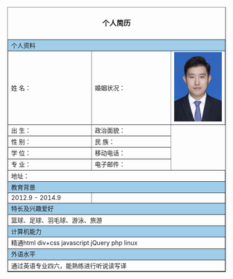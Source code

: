 <!doctype html>
<html lang="zh">
<head>
    <meta charset="UTF-8">
    <title>个人简历</title>
</head>
<body>
    <table width="800" border="1" align="center" cellpadding="10" cellspacing="0">
        <caption><h3>个人简历</h3></caption>
        <tr>
            <td colspan="3" bgcolor="#9FCDEA">个人资料</td>
        </tr>
        <tr>
            <td width="300">姓 名：</td>
            <td width="300">婚姻状况：</td>
            <td width="25%">
      <img src="./yuwenhao.png">
    </td>
        </tr>
        <tr>
            <td>出 生：</td>
            <td>政治面貌：</td>
        </tr>
        <tr>
            <td>性 别：</td>
            <td>民 族：</td>
        </tr>
        <tr>
            <td>学 位：</td>
            <td>移动电话：</td>
        </tr>
        <tr>
            <td>专 业：</td>
            <td>电子邮件：</td>
        </tr>
        <tr>
            <td colspan="3">地址：</td>
        </tr>
        <tr>
            <td colspan="3" bgcolor="#9FCDEA">教育背景</td>
        </tr>
        <tr>
            <td>2012.9 - 2014.9</td>
            <td colspan="2"></td>
        </tr>
        <tr>
            <td colspan="3" bgcolor="#9FCDEA">特长及兴趣爱好</td>
        </tr>
        <tr>
            <td colspan="3">篮球、足球、羽毛球、游泳、旅游</td>
        </tr>
        <tr>
            <td colspan="3" bgcolor="#9FCDEA">计算机能力</td>
        </tr>
        <tr>
            <td colspan="3">精通html div+css javascript jQuery php linux</td>
        </tr>
        <tr>
            <td colspan="3" bgcolor="#9FCDEA">外语水平</td>
        </tr>
        <tr>
            <td colspan="3">通过英语专业四六，能熟练进行听说读写译</td>
        </tr>
    </table>
</body>
</html>
